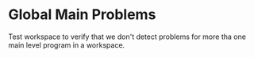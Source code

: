 # Global Main Problems

Test workspace to verify that we don't detect problems for more tha one main level program in a workspace.

